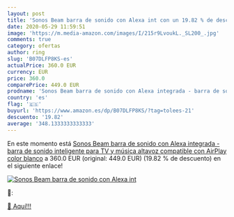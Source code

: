 ```yaml
---
layout: post
title: 'Sonos Beam barra de sonido con Alexa int con un 19.82 % de descuento'
date: 2020-05-29 11:59:51
image: 'https://m.media-amazon.com/images/I/215r9LvoukL._SL200_.jpg'
comments: true
category: ofertas
author: ring
slug: 'B07DLFP8KS-es'
actualPrice: 360.0 EUR
currency: EUR
price: 360.0
comparePrice: 449.0 EUR
prodname: 'Sonos Beam barra de sonido con Alexa integrada - barra de sonido inteligente para TV y música  altavoz compatible con AirPlay  color blanco'
country: 'es'
flag: '🇪🇸'
buyurl: 'https://www.amazon.es/dp/B07DLFP8KS/?tag=tolees-21'
descuento: '19.82'
average: '348.1333333333333'
---
```


En este momento está [Sonos Beam barra de sonido con Alexa integrada - barra de sonido inteligente para TV y música  altavoz compatible con AirPlay  color blanco](https://www.amazon.es/dp/B07DLFP8KS/?tag=tolees-21) a 360.0 EUR (original: 449.0 EUR) (19.82 %  de descuento) en el siguiente enlace!

[![Sonos Beam barra de sonido con Alexa int](https://m.media-amazon.com/images/I/215r9LvoukL._SL200_.jpg)](https://www.amazon.es/dp/B07DLFP8KS/?tag=tolees-21)

🔎:


[🛒 Aquí!!!](https://www.amazon.es/dp/B07DLFP8KS/?tag=tolees-21)
